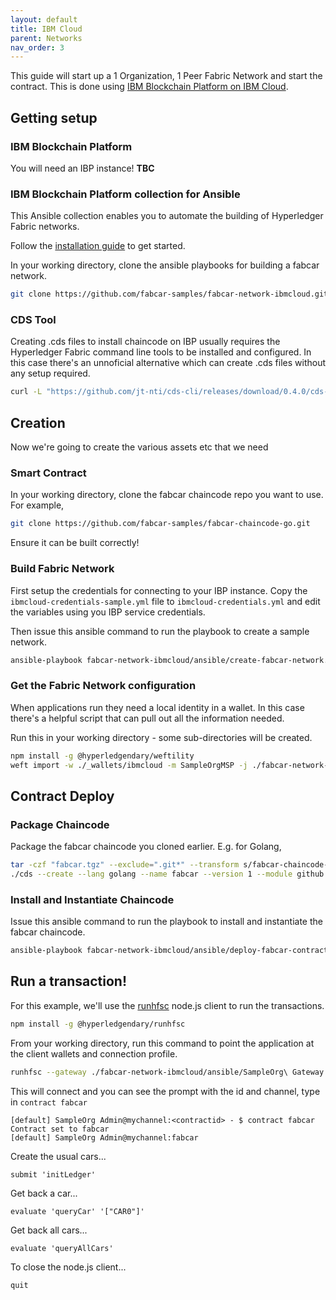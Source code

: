 ```yaml
---
layout: default
title: IBM Cloud
parent: Networks
nav_order: 3
---
```


This guide will start up a 1 Organization, 1 Peer Fabric Network and start the contract. This is done using [IBM Blockchain Platform on IBM Cloud](https://cloud.ibm.com/catalog/services/blockchain).

## Getting setup

### IBM Blockchain Platform

You will need an IBP instance! **TBC**

### IBM Blockchain Platform collection for Ansible

This Ansible collection enables you to automate the building of Hyperledger Fabric networks. 

Follow the [installation guide](https://ibm-blockchain.github.io/ansible-collection/installation.html) to get started.

In your working directory, clone the ansible playbooks for building a fabcar network.

```bash
git clone https://github.com/fabcar-samples/fabcar-network-ibmcloud.git
```

### CDS Tool

Creating .cds files to install chaincode on IBP usually requires the Hyperledger Fabric command line tools to be installed and configured. In this case there's an unnoficial alternative which can create .cds files without any setup required.

```bash
curl -L "https://github.com/jt-nti/cds-cli/releases/download/0.4.0/cds-0.4.0-linux" -o cds && chmod u+x cds
```

## Creation 

Now we're going to create the various assets etc that we need

### Smart Contract

In your working directory, clone the fabcar chaincode repo you want to use. For example,

```bash
git clone https://github.com/fabcar-samples/fabcar-chaincode-go.git
```

Ensure it can be built correctly!

### Build Fabric Network

First setup the credentials for connecting to your IBP instance. Copy the `ibmcloud-credentials-sample.yml` file to `ibmcloud-credentials.yml` and edit the variables using you IBP service credentials.

Then issue this ansible command to run the playbook to create a sample network.

```bash
ansible-playbook fabcar-network-ibmcloud/ansible/create-fabcar-network.yml
```

### Get the Fabric Network configuration

When applications run they need a local identity in a wallet. In this case there's a helpful script that can pull out all the information needed. 

Run this in your working directory - some sub-directories will be created. 

```bash
npm install -g @hyperledgendary/weftility
weft import -w ./_wallets/ibmcloud -m SampleOrgMSP -j ./fabcar-network-ibmcloud/ansible/SampleOrg\ Admin.json -r
```

## Contract Deploy

### Package Chaincode

Package the fabcar chaincode you cloned earlier. E.g. for Golang,

```bash
tar -czf "fabcar.tgz" --exclude=".git*" --transform s/fabcar-chaincode-go/src/ fabcar-chaincode-go
./cds --create --lang golang --name fabcar --version 1 --module github.com/hyperledger/fabric-samples/chaincode/fabcar/go fabcar.tgz > fabcar-network-ibmcloud/ansible/fabcar.cds
```

### Install and Instantiate Chaincode

Issue this ansible command to run the playbook to install and instantiate the fabcar chaincode.

```bash
ansible-playbook fabcar-network-ibmcloud/ansible/deploy-fabcar-contract.yml
```

## Run a transaction!

For this example, we'll use the [runhfsc](https://github.com/hyperledgendary/runhfsc) node.js client to run the transactions.

```bash
npm install -g @hyperledgendary/runhfsc
```

From your working directory, run this command to point the application at the client wallets and connection profile.

```bash
runhfsc --gateway ./fabcar-network-ibmcloud/ansible/SampleOrg\ Gateway.json --wallet _wallets/ibmcloud --user SampleOrg\ Admin --channel mychannel
```

This will connect and you can see the prompt with the id and channel, type in `contract fabcar`

```
[default] SampleOrg Admin@mychannel:<contractid> - $ contract fabcar
Contract set to fabcar
[default] SampleOrg Admin@mychannel:fabcar
```

Create the usual cars...

```
submit 'initLedger'
```

Get back a car...

```
evaluate 'queryCar' '["CAR0"]'
```

Get back all cars...

```
evaluate 'queryAllCars'
```

To close the node.js client...

```
quit
```
